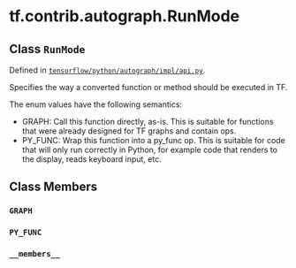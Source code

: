 <div itemscope itemtype="http://developers.google.com/ReferenceObject">
<meta itemprop="name" content="tf.contrib.autograph.RunMode" />
<meta itemprop="path" content="Stable" />
<meta itemprop="property" content="GRAPH"/>
<meta itemprop="property" content="PY_FUNC"/>
<meta itemprop="property" content="__members__"/>
</div>

# tf.contrib.autograph.RunMode

## Class `RunMode`





Defined in [`tensorflow/python/autograph/impl/api.py`](/code/stable/tensorflow/python/autograph/impl/api.py).

Specifies the way a converted function or method should be executed in TF.

The enum values have the following semantics:

 * GRAPH: Call this function directly, as-is. This is suitable for functions
     that were already designed for TF graphs and contain ops.
 * PY_FUNC: Wrap this function into a py_func op. This is suitable for code
     that will only run correctly in Python, for example code that renders
     to the display, reads keyboard input, etc.

## Class Members

<h3 id="GRAPH"><code>GRAPH</code></h3>

<h3 id="PY_FUNC"><code>PY_FUNC</code></h3>

<h3 id="__members__"><code>__members__</code></h3>

